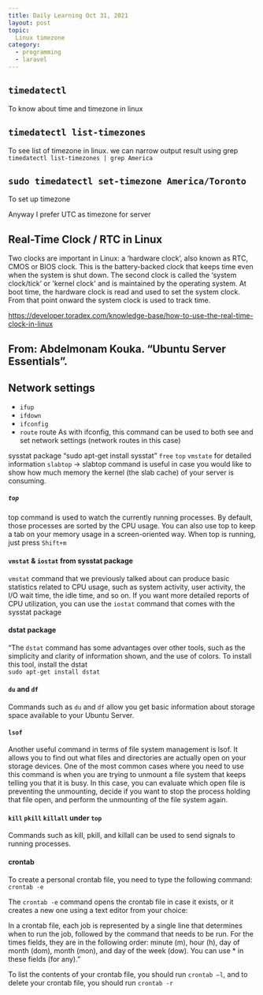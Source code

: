 ```yaml
---
title: Daily Learning Oct 31, 2021
layout: post
topic:
  Linux timezone
category:
  - programming 
  - laravel
---
```


## `timedatectl`
To know about time and timezone in linux

## `timedatectl list-timezones`
To see list of timezone in linux. we can narrow output result using grep `timedatectl list-timezones | grep America`   

## `sudo timedatectl set-timezone America/Toronto`
To set up timezone 

Anyway I prefer UTC as timezone for server 

## Real-Time Clock / RTC in Linux
Two clocks are important in Linux: a ‘hardware clock’, also known as RTC, CMOS or BIOS clock. This is the battery-backed clock that keeps time even when the system is shut down. The second clock is called the ‘system clock/tick’ or 'kernel clock' and is maintained by the operating system. At boot time, the hardware clock is read and used to set the system clock. From that point onward the system clock is used to track time.

https://developer.toradex.com/knowledge-base/how-to-use-the-real-time-clock-in-linux      


## From: Abdelmonam Kouka. “Ubuntu Server Essentials”.
## Network settings 
* `ifup`
* `ifdown`
* `ifconfig`
* `route`
route As with ifconfig, this command can be used to both see and set network settings (network routes in this case)

sysstat package
“sudo apt-get install sysstat”
`free`
`top`
`vmstate` for detailed information 
`slabtop` -> slabtop command is useful in case you would like to show how much memory the kernel (the slab cache) of your server is consuming.

##### `top`
top command is used to watch the currently running processes.
By default, those processes are sorted by the CPU usage.
You can also use top to keep a tab on your memory usage in a screen-oriented way.
When top is running, just press `Shift+m`

#### `vmstat` & `iostat` from sysstat package

`vmstat` command that we previously talked about can produce basic statistics related to CPU usage, such as system activity, user activity, the I/O wait time, the idle time, and so on. If you want more detailed reports of CPU utilization, you can use the `iostat` command that comes with the sysstat package

#### dstat package      
“The `dstat` command has some advantages over other tools, such as the simplicity and clarity of information shown, and the use of colors. To install this tool, install the dstat      
`sudo apt-get install dstat`       

#### `du` and `df`
Commands such as `du` and `df` allow you get basic information about storage space available to your Ubuntu Server.

#### `lsof`     

Another useful command in terms of file system management is lsof. It allows you to find out what files and directories are actually open on your storage devices. One of the most common cases where you need to use this command is when you are trying to unmount a file system that keeps telling you that it is busy. In this case, you can evaluate which open file is preventing the unmounting, decide if you want to stop the process holding that file open, and perform the unmounting of the file system again.

#### `kill` `pkill` `killall` under `top`
Commands such as kill, pkill, and killall can be used to send signals to running processes.


#### crontab
To create a personal crontab file, you need to type the following command:
`crontab -e`

The `crontab -e` command opens the crontab file in case it exists, or it creates a new one using a text editor from your choice:

In a crontab file, each job is represented by a single line that determines when to run the job, followed by the command that needs to be run. For the times fields, they are in the following order: minute (m), hour (h), day of month (dom), month (mon), and day of the week (dow). You can use * in these fields (for any).”

To list the contents of your crontab file, you should run `crontab –l`, and to delete your crontab file, you should run `crontab -r`    



